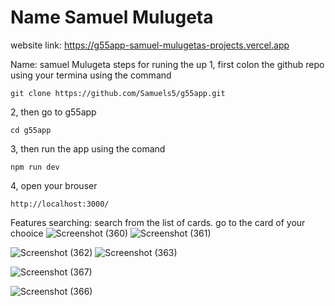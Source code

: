 # Name Samuel Mulugeta
website link: https://g55app-samuel-mulugetas-projects.vercel.app

Name: samuel Mulugeta
 steps for runing the up
1, first colon the github repo using
your termina using the command

`git clone https://github.com/Samuels5/g55app.git`

2, then go to  g55app

`cd g55app`

3, then run the app using the comand

`npm run dev`

4, open your brouser

`http://localhost:3000/`


Features
searching: search from the list of cards.
go to the card of your chooice
![Screenshot (360)](https://github.com/user-attachments/assets/a81c6ccc-25be-4399-9450-b9640d48785e)
![Screenshot (361)](https://github.com/user-attachments/assets/450465f9-b9f2-4c02-a87d-427b62b51515)

![Screenshot (362)](https://github.com/user-attachments/assets/8405e632-21cb-4baa-ab6c-041c5fe6137c)
![Screenshot (363)](https://github.com/user-attachments/assets/e9b92906-3c1b-479e-9338-50f295620cda)

![Screenshot (367)](https://github.com/user-attachments/assets/c1a7d63d-8194-49af-94ba-7dff42f732bb)

![Screenshot (366)](https://github.com/user-attachments/assets/241f0275-6dfd-44c4-9c17-7274c8f99408)







